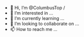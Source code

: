 - 👋 Hi, I’m @ColumbusTop /
- 👀 I’m interested in ...
- 🌱 I’m currently learning ...
- 💞️ I’m looking to collaborate on ...
- 📫 How to reach me ...

<!---
ColumbusTop/ColumbusTop is a ✨ special ✨ repository because its `README.md` (this file) appears on your GitHub profile.
You can click the Preview link to take a look at your changes.
--->
